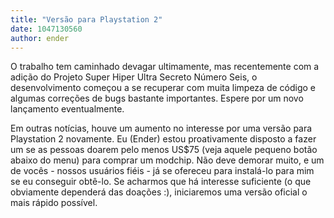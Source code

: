 ```yaml
---
title: "Versão para Playstation 2"
date: 1047130560
author: ender
---
```


O trabalho tem caminhado devagar ultimamente, mas recentemente com a adição do Projeto Super Hiper Ultra Secreto Número Seis, o desenvolvimento começou a se recuperar com muita limpeza de código e algumas correções de bugs bastante importantes. Espere por um novo lançamento eventualmente.
  
Em outras notícias, houve um aumento no interesse por uma versão para Playstation 2 novamente. Eu (Ender) estou proativamente disposto a fazer um se as pessoas doarem pelo menos US$75 (veja aquele pequeno botão abaixo do menu) para comprar um modchip. Não deve demorar muito, e um de vocês - nossos usuários fiéis - já se ofereceu para instalá-lo para mim se eu conseguir obtê-lo. Se acharmos que há interesse suficiente (o que obviamente dependerá das doações :), iniciaremos uma versão oficial o mais rápido possível.
